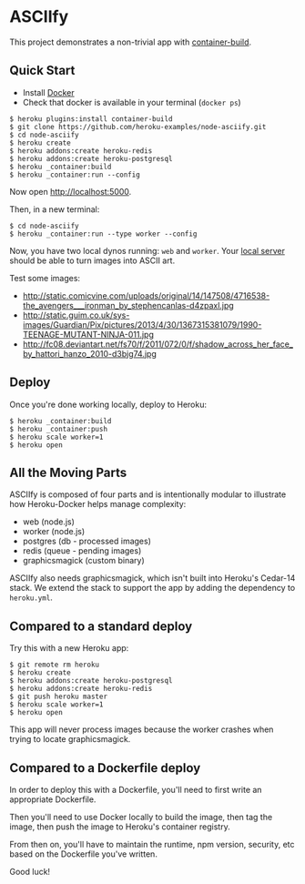 # ASCIIfy

This project demonstrates a non-trivial app with
[container-build](https://devcenter.heroku.com/articles/build-and-run-heroku-apps-locally-with-docker?preview=1).

## Quick Start

- Install [Docker](https://www.docker.com/)
- Check that docker is available in your terminal (`docker ps`)

```
$ heroku plugins:install container-build
$ git clone https://github.com/heroku-examples/node-asciify.git
$ cd node-asciify
$ heroku create
$ heroku addons:create heroku-redis
$ heroku addons:create heroku-postgresql
$ heroku _container:build
$ heroku _container:run --config
```

Now open [http://localhost:5000](http://localhost:5000).

Then, in a new terminal:

```
$ cd node-asciify
$ heroku _container:run --type worker --config
```

Now, you have two local dynos running: `web` and `worker`.
Your [local server](http://localhost:5000) should be able to turn images into ASCII art.

Test some images:

- http://static.comicvine.com/uploads/original/14/147508/4716538-the_avengers___ironman_by_stephencanlas-d4zpaxl.jpg
- http://static.guim.co.uk/sys-images/Guardian/Pix/pictures/2013/4/30/1367315381079/1990-TEENAGE-MUTANT-NINJA-011.jpg
- http://fc08.deviantart.net/fs70/f/2011/072/0/f/shadow_across_her_face_by_hattori_hanzo_2010-d3bjg74.jpg

## Deploy

Once you're done working locally, deploy to Heroku:

```
$ heroku _container:build
$ heroku _container:push
$ heroku scale worker=1
$ heroku open
```

## All the Moving Parts

ASCIIfy is composed of four parts and is intentionally modular to
illustrate how Heroku-Docker helps manage complexity:

- web (node.js)
- worker (node.js)
- postgres (db - processed images)
- redis (queue - pending images)
- graphicsmagick (custom binary)

ASCIIfy also needs graphicsmagick, which isn't built into Heroku's Cedar-14 stack.
We extend the stack to support the app by adding the dependency to `heroku.yml`.

## Compared to a standard deploy

Try this with a new Heroku app:

```
$ git remote rm heroku
$ heroku create
$ heroku addons:create heroku-postgresql
$ heroku addons:create heroku-redis
$ git push heroku master
$ heroku scale worker=1
$ heroku open
```

This app will never process images because the worker crashes when trying to locate graphicsmagick.

## Compared to a Dockerfile deploy

In order to deploy this with a Dockerfile,
you'll need to first write an appropriate Dockerfile.

Then you'll need to use Docker locally to build the image,
then tag the image,
then push the image to Heroku's container registry.

From then on, you'll have to maintain the runtime,
npm version, security, etc based on the Dockerfile you've written.

Good luck!

